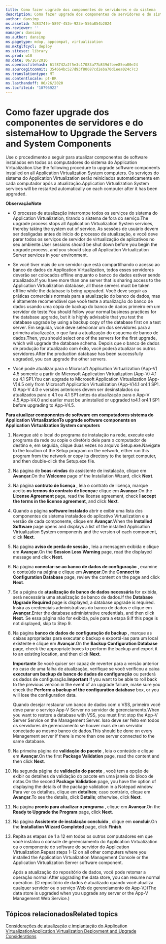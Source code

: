 ```yaml
---
title: Como fazer upgrade dos componentes de servidores e do sistema
description: Como fazer upgrade dos componentes de servidores e do sistema
author: dansimp
ms.assetid: 7d8374fe-5897-452e-923e-556a854b2024
ms.reviewer: ''
manager: dansimp
ms.author: dansimp
ms.pagetype: mdop, appcompat, virtualization
ms.mktglfcycl: deploy
ms.sitesec: library
ms.prod: w10
ms.date: 06/16/2016
ms.openlocfilehash: 61f8742a2f5e3c17083a77b839dfbee85ea00e24
ms.sourcegitcommit: 354664bc527d93f80687cd2eba70d1eea024c7c3
ms.translationtype: MT
ms.contentlocale: pt-BR
ms.lasthandoff: 06/26/2020
ms.locfileid: "10796922"
---
```

# <span data-ttu-id="bb641-103">Como fazer upgrade dos componentes de servidores e do sistema</span><span class="sxs-lookup"><span data-stu-id="bb641-103">How to Upgrade the Servers and System Components</span></span>


<span data-ttu-id="bb641-104">Use o procedimento a seguir para atualizar componentes de software instalados em todos os computadores do sistema do Application Virtualization.</span><span class="sxs-lookup"><span data-stu-id="bb641-104">Use the following procedure to upgrade software components installed on all Application Virtualization System computers.</span></span> <span data-ttu-id="bb641-105">Os serviços do sistema do Application Virtualization serão reiniciados automaticamente em cada computador após a atualização.</span><span class="sxs-lookup"><span data-stu-id="bb641-105">Application Virtualization System services will be restarted automatically on each computer after it has been upgraded.</span></span>

**<span data-ttu-id="bb641-106">Observação</span><span class="sxs-lookup"><span data-stu-id="bb641-106">Note</span></span>**  
-   <span data-ttu-id="bb641-107">O processo de atualização interrompe todos os serviços do sistema do Application Virtualization, tirando o sistema de fora do serviço.</span><span class="sxs-lookup"><span data-stu-id="bb641-107">The upgrade process stops all Application Virtualization System services, thereby taking the system out of service.</span></span> <span data-ttu-id="bb641-108">As sessões de usuário devem ser desligadas antes do início do processo de atualização, e você deve parar todos os serviços de servidor de virtualização de aplicativos no seu ambiente.</span><span class="sxs-lookup"><span data-stu-id="bb641-108">User sessions should be shut down before you begin the upgrade process, and you should stop all Application Virtualization Server services in your environment.</span></span>

-   <span data-ttu-id="bb641-109">Se você tiver mais de um servidor que está compartilhando o acesso ao banco de dados do Application Virtualization, todos esses servidores deverão ser colocados offline enquanto o banco de dados estiver sendo atualizado.</span><span class="sxs-lookup"><span data-stu-id="bb641-109">If you have more than one server that is sharing access to the Application Virtualization database, all those servers must be taken offline while the database is being upgraded.</span></span> <span data-ttu-id="bb641-110">Você deve seguir as práticas comerciais normais para a atualização do banco de dados, mas é altamente recomendável que você teste a atualização do banco de dados usando uma cópia de backup do banco de dados primeiro em um servidor de teste.</span><span class="sxs-lookup"><span data-stu-id="bb641-110">You should follow your normal business practices for the database upgrade, but it is highly advisable that you test the database upgrade by using a backup copy of the database first on a test server.</span></span> <span data-ttu-id="bb641-111">Em seguida, você deve selecionar um dos servidores para a primeira atualização, o que fará a atualização do esquema de banco de dados.</span><span class="sxs-lookup"><span data-stu-id="bb641-111">Then, you should select one of the servers for the first upgrade, which will upgrade the database schema.</span></span> <span data-ttu-id="bb641-112">Depois que o banco de dados de produção for atualizado com êxito, você poderá atualizar os outros servidores.</span><span class="sxs-lookup"><span data-stu-id="bb641-112">After the production database has been successfully upgraded, you can upgrade the other servers.</span></span>

-   <span data-ttu-id="bb641-113">Você pode atualizar para o Microsoft Application Virtualization (App-V) 4.5 somente a partir do Microsoft Application Virtualization (App-V) 4.1 ou 4.1 SP1.</span><span class="sxs-lookup"><span data-stu-id="bb641-113">You can upgrade to Microsoft Application Virtualization (App-V)4.5 only from Microsoft Application Virtualization (App-V)4.1 or4.1 SP1.</span></span> <span data-ttu-id="bb641-114">O App-V 4.0 e versões anteriores devem ser desinstalados ou atualizados para o 4.1 ou 4.1 SP1 antes da atualização para o App-V 4.5.</span><span class="sxs-lookup"><span data-stu-id="bb641-114">App-V4.0 and earlier must be uninstalled or upgraded to4.1 or4.1 SP1 before upgrading to App-V4.5.</span></span>

 

**<span data-ttu-id="bb641-115">Para atualizar componentes de software em computadores sistema do Application Virtualization</span><span class="sxs-lookup"><span data-stu-id="bb641-115">To upgrade software components on Application Virtualization System computers</span></span>**

1.  <span data-ttu-id="bb641-116">Navegue até o local do programa de instalação na rede, execute este programa da rede ou copie o diretório dele para o computador de destino e, em seguida, clique duas vezes no arquivo Setup.exe.</span><span class="sxs-lookup"><span data-stu-id="bb641-116">Navigate to the location of the Setup program on the network, either run this program from the network or copy its directory to the target computer, and then double-click the Setup.exe file.</span></span>

2.  <span data-ttu-id="bb641-117">Na página de **boas-vindas** do assistente de instalação, clique em **Avançar**.</span><span class="sxs-lookup"><span data-stu-id="bb641-117">On the **Welcome** page of the Installation Wizard, click **Next**.</span></span>

3.  <span data-ttu-id="bb641-118">Na página **contrato de licença** , leia o contrato de licença, marque aceito **os termos do contrato de licença**e clique em **Avançar**.</span><span class="sxs-lookup"><span data-stu-id="bb641-118">On the **License Agreement** page, read the license agreement, check **I accept the terms in the license agreement**, and click **Next**.</span></span>

4.  <span data-ttu-id="bb641-119">Quando a página **software instalado** abrir e exibir uma lista dos componentes de sistema instalados do aplicativo Virtualization e a versão de cada componente, clique em **Avançar**.</span><span class="sxs-lookup"><span data-stu-id="bb641-119">When the **Installed Software** page opens and displays a list of the installed Application Virtualization System components and the version of each component, click **Next**.</span></span>

5.  <span data-ttu-id="bb641-120">Na página **aviso de perda de sessão** , leia a mensagem exibida e clique em **Avançar**.</span><span class="sxs-lookup"><span data-stu-id="bb641-120">On the **Session Loss Warning** page, read the displayed message and click **Next**.</span></span>

6.  <span data-ttu-id="bb641-121">Na página **conectar-se ao banco de dados de configuração** , examine o conteúdo na página e clique em **Avançar**.</span><span class="sxs-lookup"><span data-stu-id="bb641-121">On the **Connect to Configuration Database** page, review the content on the page and click **Next**.</span></span>

7.  <span data-ttu-id="bb641-122">Se a página de **atualização de banco de dados necessária** for exibida, será necessária uma atualização de banco de dados.</span><span class="sxs-lookup"><span data-stu-id="bb641-122">If the **Database Upgrade Required** page is displayed, a database upgrade is required.</span></span> <span data-ttu-id="bb641-123">Insira as credenciais administrativas do banco de dados e clique em **Avançar**.</span><span class="sxs-lookup"><span data-stu-id="bb641-123">Enter the database administrative credentials, and then click **Next**.</span></span> <span data-ttu-id="bb641-124">Se essa página não for exibida, pule para a etapa 9.</span><span class="sxs-lookup"><span data-stu-id="bb641-124">If this page is not displayed, skip to Step 9.</span></span>

8.  <span data-ttu-id="bb641-125">Na página **banco de dados de configuração de backup** , marque as caixas apropriadas para executar o backup e exportá-las para um local existente e clique em **Avançar**.</span><span class="sxs-lookup"><span data-stu-id="bb641-125">On the **Backup Configuration Database** page, check the appropriate boxes to perform the backup and export it to an existing location, and then click **Next**.</span></span>

    <span data-ttu-id="bb641-126">**Importante**  Se você quiser ser capaz de reverter para a versão anterior no caso de uma falha de atualização, verifique se você verificou a caixa **executar um backup do banco de dados de configuração** ou perderá os dados de configuração.</span><span class="sxs-lookup"><span data-stu-id="bb641-126">**Important** If you want to be able to roll back to the previous version in the event of an upgrade failure, make sure you check the **Perform a backup of the configuration database** box, or you will lose the configuration data.</span></span>

    <span data-ttu-id="bb641-127">Quando desejar restaurar um banco de dados com o VSS, primeiro você deve parar o serviço App-V Server no servidor de gerenciamento.</span><span class="sxs-lookup"><span data-stu-id="bb641-127">When you want to restore a database with VSS, you must first stop the App-V Server Service on the Management Server.</span></span> <span data-ttu-id="bb641-128">Isso deve ser feito em todos os servidores de gerenciamento se houver mais de um servidor conectado ao mesmo banco de dados.</span><span class="sxs-lookup"><span data-stu-id="bb641-128">This should be done on every Management server if there is more than one server connected to the same database.</span></span>

     

9.  <span data-ttu-id="bb641-129">Na primeira página de **validação do pacote** , leia o conteúdo e clique em **Avançar**.</span><span class="sxs-lookup"><span data-stu-id="bb641-129">On the first **Package Validation** page, read the content and then click **Next**.</span></span>

10. <span data-ttu-id="bb641-130">Na segunda página de **validação do pacote** , você tem a opção de exibir os detalhes da validação do pacote em uma janela do bloco de notas.</span><span class="sxs-lookup"><span data-stu-id="bb641-130">On the second **Package Validation** page, you have the option of displaying the details of the package validation in a Notepad window.</span></span> <span data-ttu-id="bb641-131">Para ver os detalhes, clique em **detalhes**; caso contrário, clique em **Avançar**.</span><span class="sxs-lookup"><span data-stu-id="bb641-131">To see the details, click **Details**; otherwise, click **Next**.</span></span>

11. <span data-ttu-id="bb641-132">Na página **pronto para atualizar o programa** , clique em **Avançar**.</span><span class="sxs-lookup"><span data-stu-id="bb641-132">On the **Ready to Upgrade the Program** page, click **Next**.</span></span>

12. <span data-ttu-id="bb641-133">Na página **Assistente de instalação concluído** , clique em **concluir**.</span><span class="sxs-lookup"><span data-stu-id="bb641-133">On the **Installation Wizard Completed** page, click **Finish**.</span></span>

13. <span data-ttu-id="bb641-134">Repita as etapas de 1 a 12 em todos os outros computadores em que você instalou o console de gerenciamento do Application Virtualization ou o componente do software do servidor do Application Virtualization.</span><span class="sxs-lookup"><span data-stu-id="bb641-134">Repeat steps 1–12 on all other computers where you installed the Application Virtualization Management Console or the Application Virtualization Server software component.</span></span>

    <span data-ttu-id="bb641-135">Após a atualização do repositório de dados, você pode retomar a operação normal.</span><span class="sxs-lookup"><span data-stu-id="bb641-135">After upgrading the data store, you can resume normal operation.</span></span> <span data-ttu-id="bb641-136">(O repositório de dados é atualizado quando você atualiza qualquer servidor ou o serviço Web de gerenciamento do App-V.)</span><span class="sxs-lookup"><span data-stu-id="bb641-136">(The data store is upgraded when you upgrade any server or the App-V Management Web Service.)</span></span>

## <span data-ttu-id="bb641-137">Tópicos relacionados</span><span class="sxs-lookup"><span data-stu-id="bb641-137">Related topics</span></span>


[<span data-ttu-id="bb641-138">Considerações de atualização e implantação do Application Virtualization</span><span class="sxs-lookup"><span data-stu-id="bb641-138">Application Virtualization Deployment and Upgrade Considerations</span></span>](application-virtualization-deployment-and-upgrade-considerations.md)

 

 





